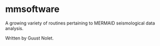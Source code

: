 # mmsoftware
A growing variety of routines pertaining to MERMAID seismological data analysis.

Written by Guust Nolet.
